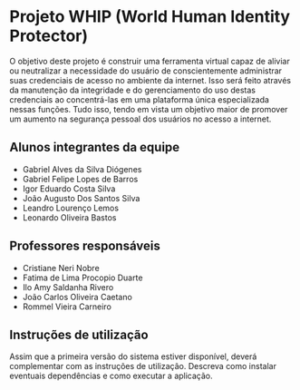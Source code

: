 # Projeto WHIP (World Human Identity Protector)

  O objetivo deste projeto é construir uma ferramenta virtual capaz de aliviar ou neutralizar a necessidade do usuário de conscientemente administrar suas credenciais de acesso no ambiente da internet. Isso será feito através da manutenção da integridade e do gerenciamento do uso destas credenciais ao concentrá-las em uma plataforma única especializada nessas funções. Tudo isso, tendo em vista um objetivo maior de promover um aumento na segurança pessoal dos usuários no acesso a internet.

## Alunos integrantes da equipe

* Gabriel Alves da Silva Diógenes
* Gabriel Felipe Lopes de Barros
* Igor Eduardo Costa Silva
* João Augusto Dos Santos Silva
* Leandro Lourenço Lemos
* Leonardo Oliveira Bastos

## Professores responsáveis

* Cristiane Neri Nobre
* Fatima de Lima Procopio Duarte
* Ilo Amy Saldanha Rivero
* João Carlos Oliveira Caetano
* Rommel Vieira Carneiro

## Instruções de utilização

  Assim que a primeira versão do sistema estiver disponível, deverá complementar com as instruções de utilização. Descreva como instalar eventuais dependências e como executar a aplicação.
